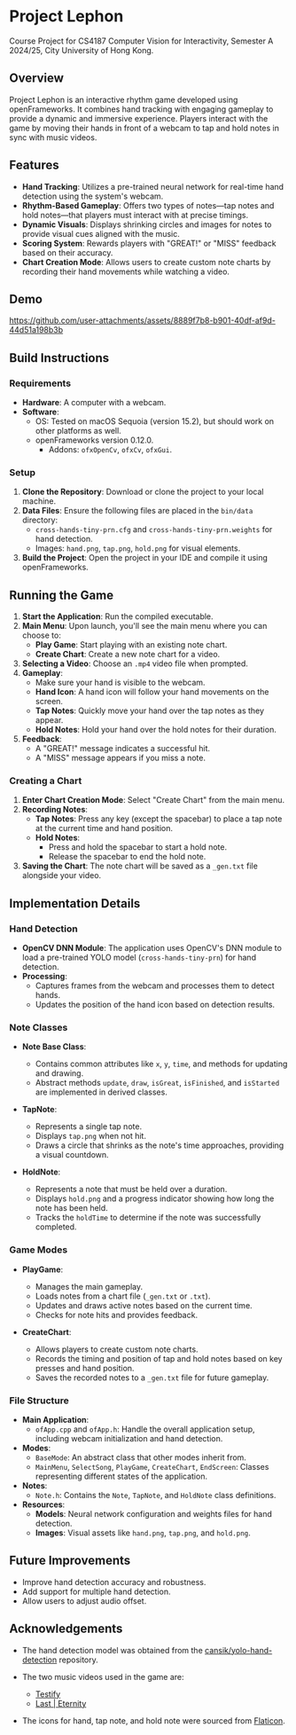 # Project Lephon
Course Project for CS4187 Computer Vision for Interactivity, Semester A 2024/25, City University of Hong Kong.

## Overview

Project Lephon is an interactive rhythm game developed using openFrameworks. It combines hand tracking with engaging gameplay to provide a dynamic and immersive experience. Players interact with the game by moving their hands in front of a webcam to tap and hold notes in sync with music videos.

## Features

- **Hand Tracking**: Utilizes a pre-trained neural network for real-time hand detection using the system's webcam.
- **Rhythm-Based Gameplay**: Offers two types of notes—tap notes and hold notes—that players must interact with at precise timings.
- **Dynamic Visuals**: Displays shrinking circles and images for notes to provide visual cues aligned with the music.
- **Scoring System**: Rewards players with "GREAT!" or "MISS" feedback based on their accuracy.
- **Chart Creation Mode**: Allows users to create custom note charts by recording their hand movements while watching a video.

## Demo
https://github.com/user-attachments/assets/8889f7b8-b901-40df-af9d-44d51a198b3b

## Build Instructions

### Requirements

- **Hardware**: A computer with a webcam.
- **Software**:
  - OS: Tested on macOS Sequoia (version 15.2), but should work on other platforms as well.
  - openFrameworks version 0.12.0.
    - Addons: `ofxOpenCv`, `ofxCv`, `ofxGui`.

### Setup

1. **Clone the Repository**: Download or clone the project to your local machine.
2. **Data Files**: Ensure the following files are placed in the `bin/data` directory:
   - `cross-hands-tiny-prn.cfg` and `cross-hands-tiny-prn.weights` for hand detection.
   - Images: `hand.png`, `tap.png`, `hold.png` for visual elements.
3. **Build the Project**: Open the project in your IDE and compile it using openFrameworks.

## Running the Game

1. **Start the Application**: Run the compiled executable.
2. **Main Menu**: Upon launch, you'll see the main menu where you can choose to:
   - **Play Game**: Start playing with an existing note chart.
   - **Create Chart**: Create a new note chart for a video.
3. **Selecting a Video**: Choose an `.mp4` video file when prompted.
4. **Gameplay**:
   - Make sure your hand is visible to the webcam.
   - **Hand Icon**: A hand icon will follow your hand movements on the screen.
   - **Tap Notes**: Quickly move your hand over the tap notes as they appear.
   - **Hold Notes**: Hold your hand over the hold notes for their duration.
5. **Feedback**:
   - A "GREAT!" message indicates a successful hit.
   - A "MISS" message appears if you miss a note.

### Creating a Chart

1. **Enter Chart Creation Mode**: Select "Create Chart" from the main menu.
2. **Recording Notes**:
   - **Tap Notes**: Press any key (except the spacebar) to place a tap note at the current time and hand position.
   - **Hold Notes**:
     - Press and hold the spacebar to start a hold note.
     - Release the spacebar to end the hold note.
3. **Saving the Chart**: The note chart will be saved as a `_gen.txt` file alongside your video.

## Implementation Details

### Hand Detection

- **OpenCV DNN Module**: The application uses OpenCV's DNN module to load a pre-trained YOLO model (`cross-hands-tiny-prn`) for hand detection.
- **Processing**:
  - Captures frames from the webcam and processes them to detect hands.
  - Updates the position of the hand icon based on detection results.

### Note Classes

- **Note Base Class**:
  - Contains common attributes like `x`, `y`, `time`, and methods for updating and drawing.
  - Abstract methods `update`, `draw`, `isGreat`, `isFinished`, and `isStarted` are implemented in derived classes.

- **TapNote**:
  - Represents a single tap note.
  - Displays `tap.png` when not hit.
  - Draws a circle that shrinks as the note's time approaches, providing a visual countdown.

- **HoldNote**:
  - Represents a note that must be held over a duration.
  - Displays `hold.png` and a progress indicator showing how long the note has been held.
  - Tracks the `holdTime` to determine if the note was successfully completed.

### Game Modes

- **PlayGame**:
  - Manages the main gameplay.
  - Loads notes from a chart file (`_gen.txt` or `.txt`).
  - Updates and draws active notes based on the current time.
  - Checks for note hits and provides feedback.

- **CreateChart**:
  - Allows players to create custom note charts.
  - Records the timing and position of tap and hold notes based on key presses and hand position.
  - Saves the recorded notes to a `_gen.txt` file for future gameplay.

### File Structure

- **Main Application**:
  - `ofApp.cpp` and `ofApp.h`: Handle the overall application setup, including webcam initialization and hand detection.
- **Modes**:
  - `BaseMode`: An abstract class that other modes inherit from.
  - `MainMenu`, `SelectSong`, `PlayGame`, `CreateChart`, `EndScreen`: Classes representing different states of the application.
- **Notes**:
  - `Note.h`: Contains the `Note`, `TapNote`, and `HoldNote` class definitions.
- **Resources**:
  - **Models**: Neural network configuration and weights files for hand detection.
  - **Images**: Visual assets like `hand.png`, `tap.png`, and `hold.png`.

## Future Improvements
- Improve hand detection accuracy and robustness.
- Add support for multiple hand detection.
- Allow users to adjust audio offset.

## Acknowledgements
- The hand detection model was obtained from the [cansik/yolo-hand-detection](https://github.com/cansik/yolo-hand-detection) repository.

- The two music videos used in the game are:
  - [Testify](https://www.youtube.com/watch?v=xkUN_9HFNPg)
  - [Last | Eternity](https://www.youtube.com/watch?v=OCbVjezDxGw)

- The icons for hand, tap note, and hold note were sourced from [Flaticon](https://www.flaticon.com/).

